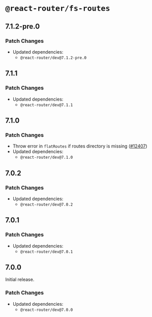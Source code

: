 # `@react-router/fs-routes`

## 7.1.2-pre.0

### Patch Changes

- Updated dependencies:
  - `@react-router/dev@7.1.2-pre.0`

## 7.1.1

### Patch Changes

- Updated dependencies:
  - `@react-router/dev@7.1.1`

## 7.1.0

### Patch Changes

- Throw error in `flatRoutes` if routes directory is missing ([#12407](https://github.com/remix-run/react-router/pull/12407))
- Updated dependencies:
  - `@react-router/dev@7.1.0`

## 7.0.2

### Patch Changes

- Updated dependencies:
  - `@react-router/dev@7.0.2`

## 7.0.1

### Patch Changes

- Updated dependencies:
  - `@react-router/dev@7.0.1`

## 7.0.0

Initial release.

### Patch Changes

- Updated dependencies:
  - `@react-router/dev@7.0.0`
